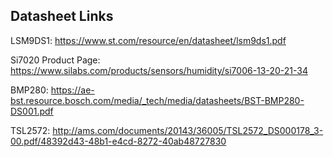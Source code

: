 ## Datasheet Links

LSM9DS1: https://www.st.com/resource/en/datasheet/lsm9ds1.pdf

Si7020 Product Page: https://www.silabs.com/products/sensors/humidity/si7006-13-20-21-34

BMP280: https://ae-bst.resource.bosch.com/media/_tech/media/datasheets/BST-BMP280-DS001.pdf

TSL2572: http://ams.com/documents/20143/36005/TSL2572_DS000178_3-00.pdf/48392d43-48b1-e4cd-8272-40ab48727830

